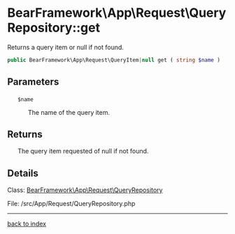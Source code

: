 # BearFramework\App\Request\QueryRepository::get

Returns a query item or null if not found.

```php
public BearFramework\App\Request\QueryItem|null get ( string $name )
```

## Parameters

&nbsp;&nbsp;&nbsp;&nbsp;&nbsp;&nbsp;`$name`

&nbsp;&nbsp;&nbsp;&nbsp;&nbsp;&nbsp;&nbsp;&nbsp;&nbsp;&nbsp;&nbsp;&nbsp;The name of the query item.

## Returns

&nbsp;&nbsp;&nbsp;&nbsp;&nbsp;&nbsp;The query item requested of null if not found.

## Details

Class: [BearFramework\App\Request\QueryRepository](bearframework.app.request.queryrepository.class.md)

File: /src/App/Request/QueryRepository.php

---

[back to index](index.md)

